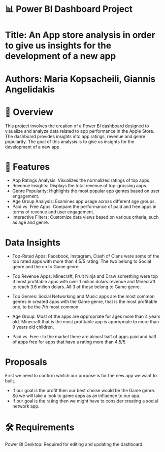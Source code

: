 # 📊 Power BI Dashboard Project
# Title: An App store analysis in order to give us insights for the development of  a new app
# Authors: Maria Kopsacheili, Giannis Angelidakis

# 📌 Overview
This project involves the creation of a Power BI dashboard designed to visualize and analyze data related to app performance in the Apple Store. The dashboard provides insights into app ratings, revenue and genre popularity. The goal of this analysis is to give us insights for the development of  a new app.

# 🧩 Features
- App Ratings Analysis: Visualizes the normalized ratings of top apps.
- Revenue Insights: Displays the total revenue of top-grossing apps.
- Genre Popularity: Highlights the most popular app genres based on user engagement.
- Age Group Analysis: Examines app usage across different age groups.
- Paid vs. Free Apps: Compare the performance of paid and free apps in terms of revenue and user engagement.
- Interactive Filters: Customize data views based on various criteria, such as age and genre.

# Data Insights

- Top-Rated Apps: Facebook, Instagram, Clash of Clans were some of the top rated apps with more than 4.5/5 rating. The two belong to Social genre and the on to Game genre.

- Top Revenue Apps: Minecraft, Fruit Ninja and Draw something were top 3 most profitable apps with over 1 milion dolars revenue and Minecraft to reach 3.6 milion dolars. All 3 of those belong to Game genre.

- Top Genres: Social Networking and Music apps are the most common genres in created apps with the Game genre, that is the most profitable one, to be the 7th most common

- Age Group: Most of the apps are αppropriate for ages more than 4 years old. Minecraft that is the most profitable app is appropriate to more than 9 years old children.

- Paid vs. Free : In the market there are almost half of apps paid and half of apps free for apps that have a rating more than 4.5/5.

# Proposals

First we need to confirm whitch our purpose is for the new app we want to built.
- If our goal is the profit then our best choise would be the Game genre. So we will take a look to game apps as an influence to our app.
- If our goal is the rating then we might have to consider creating a social network app.
  
# 🛠️ Requirements
Power BI Desktop: Required for editing and updating the dashboard.


